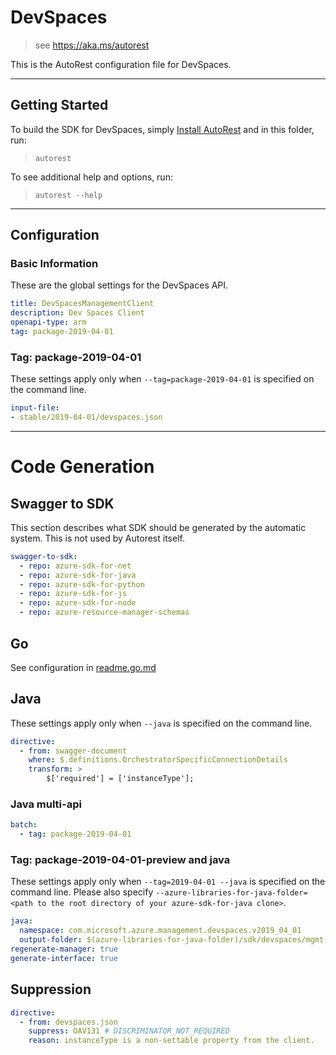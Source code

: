 # DevSpaces

> see https://aka.ms/autorest

This is the AutoRest configuration file for DevSpaces.


---
## Getting Started
To build the SDK for DevSpaces, simply [Install AutoRest](https://aka.ms/autorest/install) and in this folder, run:

> `autorest`

To see additional help and options, run:

> `autorest --help`
---

## Configuration



### Basic Information
These are the global settings for the DevSpaces API.

``` yaml
title: DevSpacesManagementClient
description: Dev Spaces Client
openapi-type: arm
tag: package-2019-04-01
```

### Tag: package-2019-04-01

These settings apply only when `--tag=package-2019-04-01` is specified on the command line.

``` yaml $(tag) == 'package-2019-04-01'
input-file:
- stable/2019-04-01/devspaces.json
```


---
# Code Generation

## Swagger to SDK

This section describes what SDK should be generated by the automatic system.
This is not used by Autorest itself.

``` yaml $(swagger-to-sdk)
swagger-to-sdk:
  - repo: azure-sdk-for-net
  - repo: azure-sdk-for-java
  - repo: azure-sdk-for-python
  - repo: azure-sdk-for-js
  - repo: azure-sdk-for-node
  - repo: azure-resource-manager-schemas
```

## Go

See configuration in [readme.go.md](./readme.go.md)

## Java

These settings apply only when `--java` is specified on the command line.

``` yaml $(java)
directive:
  - from: swagger-document
    where: $.definitions.OrchestratorSpecificConnectionDetails
    transform: >
        $['required'] = ['instanceType'];  
```

### Java multi-api

``` yaml $(java) && $(multiapi)
batch:
  - tag: package-2019-04-01
```

### Tag: package-2019-04-01-preview and java

These settings apply only when `--tag=2019-04-01 --java` is specified on the command line.
Please also specify `--azure-libraries-for-java-folder=<path to the root directory of your azure-sdk-for-java clone>`.

``` yaml $(tag)=='package-2019-04-01' && $(java) && $(multiapi)
java:
  namespace: com.microsoft.azure.management.devspaces.v2019_04_01
  output-folder: $(azure-libraries-for-java-folder)/sdk/devspaces/mgmt-v2019_04_01
regenerate-manager: true
generate-interface: true
```



## Suppression
``` yaml
directive:
  - from: devspaces.json
    suppress: OAV131 # DISCRIMINATOR_NOT_REQUIRED
    reason: instanceType is a non-settable property from the client.
```
